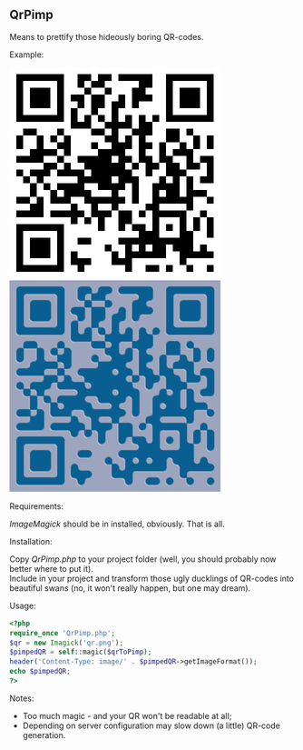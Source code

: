 QrPimp
----
Means to prettify those hideously boring QR-codes.

Example:

![boring](qr.png "Boring!")
![not boring](pretty_qr.png "Not boring")

Requirements:

*ImageMagick* should be in installed, obviously. That is all.

Installation:

Copy *QrPimp.php* to your project folder (well, you should probably now better where to put it).  
Include in your project and transform those ugly ducklings of QR-codes into beautiful swans (no, it won't really happen, but one may dream).

Usage:

```php
<?php
require_once 'QrPimp.php';
$qr = new Imagick('qr.png');
$pimpedQR = self::magic($qrToPimp);
header('Content-Type: image/' . $pimpedQR->getImageFormat());
echo $pimpedQR;
?>
```

Notes:

* Too much magic - and your QR won't be readable at all;
* Depending on server configuration may slow down (a little) QR-code generation.

